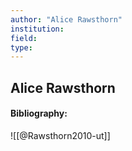 ```yaml
---
author: "Alice Rawsthorn"
institution:
field:
type:
---
```


## Alice Rawsthorn
#### Bibliography:

![[@Rawsthorn2010-ut]]